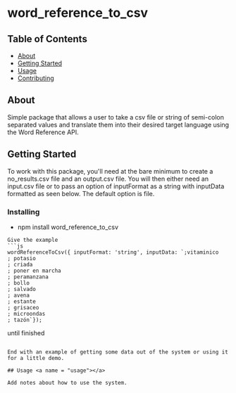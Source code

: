 # word_reference_to_csv

## Table of Contents

- [About](#about)
- [Getting Started](#getting_started)
- [Usage](#usage)
- [Contributing](../CONTRIBUTING.md)

## About <a name = "about"></a>

Simple package that allows a user to take a csv file or string of semi-colon separated values and translate them into their desired target language using the Word Reference API.

## Getting Started <a name = "getting_started"></a>

To work with this package, you'll need at the bare minimum to create a no_results.csv file and an output.csv file. You will then either need an input.csv file or to pass an option of inputFormat as a string with inputData formatted as seen below. The default option is file.


### Installing

- npm install word_reference_to_csv

```
Give the example
```js
wordReferenceToCsv({ inputFormat: 'string', inputData: `;vitaminico
; potasio
; criada
; poner en marcha
; peramanzana
; bollo
; salvado
; avena
; estante
; grisaceo
; microondas
; tazón`});
```
until finished
```

End with an example of getting some data out of the system or using it for a little demo.

## Usage <a name = "usage"></a>

Add notes about how to use the system.
